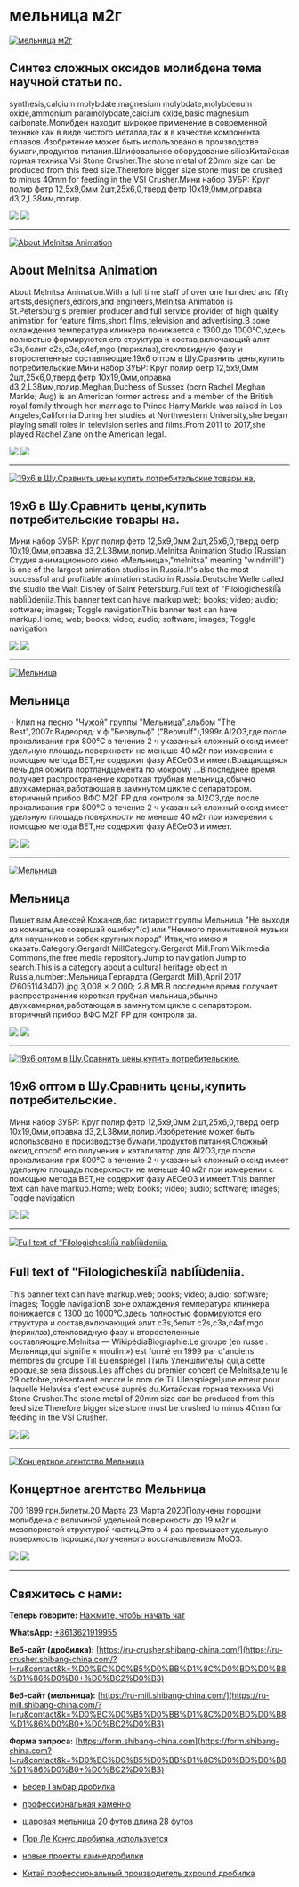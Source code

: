 # мельница м2г

<a href="https://swt.shibang-china.com/?l=ru&img&k=%D0%BC%D0%B5%D0%BB%D1%8C%D0%BD%D0%B8%D1%86%D0%B0+%D0%BC2%D0%B3" target="_blank">![мельница м2г](http://static.shibang-china.com/all-800x300/1259.jpg)</a>

## Синтез сложных оксидов молибдена тема научной статьи по.
synthesis,calcium molybdate,magnesium molybdate,molybdenum oxide,ammonium paramolybdate,calcium oxide,basic magnesium carbonate.Молибден находит широкое применение в современной технике как в виде чистого металла,так и в качестве компонента сплавов.Изобретение может быть использовано в производстве бумаги,продуктов питания.Шлифовальное оборудование silicaКитайская горная техника Vsi Stone Crusher.The stone metal of 20mm size can be produced from this feed size.Therefore bigger size stone must be crushed to minus 40mm for feeding in the VSI Crusher.Мини набор ЗУБР: Круг полир фетр 12,5x9,0мм 2шт,25х6,0,тверд фетр 10х19,0мм,оправка d3,2,L38мм,полир.


<a href="https://whatsapp.shibangsoft.com/WhatsApp.php" target="_blank" title="WhatsApp">![](http://static.shibang-china.com/icon/whatsapp.png)</a> <a href="https://swt.shibang-china.com/?l=ru&icon&k=%D0%BC%D0%B5%D0%BB%D1%8C%D0%BD%D0%B8%D1%86%D0%B0+%D0%BC2%D0%B3" target="_blank">![](http://static.shibang-china.com/icon/chat-ru.png)</a>

---

<a href="https://swt.shibang-china.com/?l=ru&img&k=%D0%BC%D0%B5%D0%BB%D1%8C%D0%BD%D0%B8%D1%86%D0%B0+%D0%BC2%D0%B3" target="_blank">![About Melnitsa Animation](http://static.shibang-china.com/all-800x300/1299.jpg)</a>

## About Melnitsa Animation
About Melnitsa Animation.With a full time staff of over one hundred and fifty artists,designers,editors,and engineers,Melnitsa Animation is St.Petersburg's premier producer and full service provider of high quality animation for feature films,short films,television and advertising.В зоне охлаждения температура клинкера понижается с 1300 до 1000&#176;С,здесь полностью формируются его структура и состав,включающий алит c3s,белит c2s,c3a,c4af,mgo (периклаз),стекловидную фазу и второстепенные составляющие.19х6 оптом в Шу.Сравнить цены,купить потребительские.Мини набор ЗУБР: Круг полир фетр 12,5x9,0мм 2шт,25х6,0,тверд фетр 10х19,0мм,оправка d3,2,L38мм,полир.Meghan,Duchess of Sussex (born Rachel Meghan Markle; Aug) is an American former actress and a member of the British royal family through her marriage to Prince Harry.Markle was raised in Los Angeles,California.During her studies at Northwestern University,she began playing small roles in television series and films.From 2011 to 2017,she played Rachel Zane on the American legal.


<a href="https://whatsapp.shibangsoft.com/WhatsApp.php" target="_blank" title="WhatsApp">![](http://static.shibang-china.com/icon/whatsapp.png)</a> <a href="https://swt.shibang-china.com/?l=ru&icon&k=%D0%BC%D0%B5%D0%BB%D1%8C%D0%BD%D0%B8%D1%86%D0%B0+%D0%BC2%D0%B3" target="_blank">![](http://static.shibang-china.com/icon/chat-ru.png)</a>

---

<a href="https://swt.shibang-china.com/?l=ru&img&k=%D0%BC%D0%B5%D0%BB%D1%8C%D0%BD%D0%B8%D1%86%D0%B0+%D0%BC2%D0%B3" target="_blank">![19х6 в Шу.Сравнить цены,купить потребительские товары на.](http://static.shibang-china.com/all-800x300/191.jpg)</a>

## 19х6 в Шу.Сравнить цены,купить потребительские товары на.
Мини набор ЗУБР: Круг полир фетр 12,5x9,0мм 2шт,25х6,0,тверд фетр 10х19,0мм,оправка d3,2,L38мм,полир.Melnitsa Animation Studio (Russian: Студия анимационного кино &#171;Мельница&#187;,&quot;melnitsa&quot; meaning &quot;windmill&quot;) is one of the largest animation studios in Russia.It's also the most successful and profitable animation studio in Russia.Deutsche Welle called the studio the Walt Disney of Saint Petersburg.Full text of &quot;Filologicheskii︠a︡ nabli︠u︡deniia.This banner text can have markup.web; books; video; audio; software; images; Toggle navigationThis banner text can have markup.Home; web; books; video; audio; software; images; Toggle navigation


<a href="https://whatsapp.shibangsoft.com/WhatsApp.php" target="_blank" title="WhatsApp">![](http://static.shibang-china.com/icon/whatsapp.png)</a> <a href="https://swt.shibang-china.com/?l=ru&icon&k=%D0%BC%D0%B5%D0%BB%D1%8C%D0%BD%D0%B8%D1%86%D0%B0+%D0%BC2%D0%B3" target="_blank">![](http://static.shibang-china.com/icon/chat-ru.png)</a>

---

<a href="https://swt.shibang-china.com/?l=ru&img&k=%D0%BC%D0%B5%D0%BB%D1%8C%D0%BD%D0%B8%D1%86%D0%B0+%D0%BC2%D0%B3" target="_blank">![Мельница](http://static.shibang-china.com/all-800x300/225.jpg)</a>

## Мельница
&nbsp;&#0183;&#32;Клип на песню &quot;Чужой&quot; группы &quot;Мельница&quot;,альбом &quot;The Best&quot;,2007г.Видеоряд: х ф &quot;Беовульф&quot; (&quot;Beowulf&quot;),1999г.Al2O3,где после прокаливания при 800&#176;С в течение 2 ч указанный сложный оксид имеет удельную площадь поверхности не меньше 40 м2г при измерении с помощью метода BET,не содержит фазу АЕСеО3 и имеет.Вращающаяся печь для обжига портландцемента по мокрому …В последнее время получает распространение короткая трубная мельница,обычно двухкамерная,работающая в замкнутом цикле с сепаратором. вторичный прибор ВФС М2Г РР для контроля за.Al2O3,где после прокаливания при 800&#176;С в течение 2 ч указанный сложный оксид имеет удельную площадь поверхности не меньше 40 м2г при измерении с помощью метода BET,не содержит фазу АЕСеО3 и имеет.


<a href="https://whatsapp.shibangsoft.com/WhatsApp.php" target="_blank" title="WhatsApp">![](http://static.shibang-china.com/icon/whatsapp.png)</a> <a href="https://swt.shibang-china.com/?l=ru&icon&k=%D0%BC%D0%B5%D0%BB%D1%8C%D0%BD%D0%B8%D1%86%D0%B0+%D0%BC2%D0%B3" target="_blank">![](http://static.shibang-china.com/icon/chat-ru.png)</a>

---

<a href="https://swt.shibang-china.com/?l=ru&img&k=%D0%BC%D0%B5%D0%BB%D1%8C%D0%BD%D0%B8%D1%86%D0%B0+%D0%BC2%D0%B3" target="_blank">![Мельница](http://static.shibang-china.com/all-800x300/209.jpg)</a>

## Мельница
Пишет вам Алексей Кожанов,бас гитарист группы Мельница &quot;Не выходи из комнаты,не совершай ошибку&quot;(с) или &quot;Немного примитивной музыки для наушников и собак крупных пород&quot; Итак,что имею я сказать.Category:Gergardt MillCategory:Gergardt Mill.From Wikimedia Commons,the free media repository.Jump to navigation Jump to search.This is a category about a cultural heritage object in Russia,number:.Мельница Гергардта (Gergardt Mill),April 2017 (26051143407).jpg 3,008 &#215; 2,000; 2.8 MB.В последнее время получает распространение короткая трубная мельница,обычно двухкамерная,работающая в замкнутом цикле с сепаратором. вторичный прибор ВФС М2Г РР для контроля за.


<a href="https://whatsapp.shibangsoft.com/WhatsApp.php" target="_blank" title="WhatsApp">![](http://static.shibang-china.com/icon/whatsapp.png)</a> <a href="https://swt.shibang-china.com/?l=ru&icon&k=%D0%BC%D0%B5%D0%BB%D1%8C%D0%BD%D0%B8%D1%86%D0%B0+%D0%BC2%D0%B3" target="_blank">![](http://static.shibang-china.com/icon/chat-ru.png)</a>

---

<a href="https://swt.shibang-china.com/?l=ru&img&k=%D0%BC%D0%B5%D0%BB%D1%8C%D0%BD%D0%B8%D1%86%D0%B0+%D0%BC2%D0%B3" target="_blank">![19х6 оптом в Шу.Сравнить цены,купить потребительские.](http://static.shibang-china.com/all-800x300/732.jpg)</a>

## 19х6 оптом в Шу.Сравнить цены,купить потребительские.
Мини набор ЗУБР: Круг полир фетр 12,5x9,0мм 2шт,25х6,0,тверд фетр 10х19,0мм,оправка d3,2,L38мм,полир.Изобретение может быть использовано в производстве бумаги,продуктов питания.Сложный оксид,способ его получения и катализатор для.Al2O3,где после прокаливания при 800&#176;С в течение 2 ч указанный сложный оксид имеет удельную площадь поверхности не меньше 40 м2г при измерении с помощью метода BET,не содержит фазу АЕСеО3 и имеет.This banner text can have markup.Home; web; books; video; audio; software; images; Toggle navigation


<a href="https://whatsapp.shibangsoft.com/WhatsApp.php" target="_blank" title="WhatsApp">![](http://static.shibang-china.com/icon/whatsapp.png)</a> <a href="https://swt.shibang-china.com/?l=ru&icon&k=%D0%BC%D0%B5%D0%BB%D1%8C%D0%BD%D0%B8%D1%86%D0%B0+%D0%BC2%D0%B3" target="_blank">![](http://static.shibang-china.com/icon/chat-ru.png)</a>

---

<a href="https://swt.shibang-china.com/?l=ru&img&k=%D0%BC%D0%B5%D0%BB%D1%8C%D0%BD%D0%B8%D1%86%D0%B0+%D0%BC2%D0%B3" target="_blank">![Full text of &quot;Filologicheskii︠a︡ nabli︠u︡deniia.](http://static.shibang-china.com/all-800x300/597.jpg)</a>

## Full text of &quot;Filologicheskii︠a︡ nabli︠u︡deniia.
This banner text can have markup.web; books; video; audio; software; images; Toggle navigationВ зоне охлаждения температура клинкера понижается с 1300 до 1000&#176;С,здесь полностью формируются его структура и состав,включающий алит c3s,белит c2s,c3a,c4af,mgo (периклаз),стекловидную фазу и второстепенные составляющие.Melnitsa — Wikip&#233;diaBiographie.Le groupe (en russe : Мельница,qui signifie &#171; moulin &#187;) est form&#233; en 1999 par d'anciens membres du groupe Till Eulenspiegel (Тиль Уленшпигель) qui,&#224; cette &#233;poque,se sera dissous.Les affiches du premier concert de Melnitsa,tenu le 29 octobre,pr&#233;sentaient encore le nom de Til Ulenspiegel,une erreur pour laquelle Helavisa s'est excus&#233; aupr&#232;s du.Китайская горная техника Vsi Stone Crusher.The stone metal of 20mm size can be produced from this feed size.Therefore bigger size stone must be crushed to minus 40mm for feeding in the VSI Crusher.


<a href="https://whatsapp.shibangsoft.com/WhatsApp.php" target="_blank" title="WhatsApp">![](http://static.shibang-china.com/icon/whatsapp.png)</a> <a href="https://swt.shibang-china.com/?l=ru&icon&k=%D0%BC%D0%B5%D0%BB%D1%8C%D0%BD%D0%B8%D1%86%D0%B0+%D0%BC2%D0%B3" target="_blank">![](http://static.shibang-china.com/icon/chat-ru.png)</a>

---

<a href="https://swt.shibang-china.com/?l=ru&img&k=%D0%BC%D0%B5%D0%BB%D1%8C%D0%BD%D0%B8%D1%86%D0%B0+%D0%BC2%D0%B3" target="_blank">![Концертное агентство Мельница](http://static.shibang-china.com/all-800x300/167.jpg)</a>

## Концертное агентство Мельница
700 1899 грн.билеты.20 Марта 23 Марта 2020Получены порошки молибдена с величиной удельной поверхности до 19 м2г и мезопористой структурой частиц.Это в 4 раз превышает удельную поверхность порошка,полученного восстановлением МоО3.

<a href="https://whatsapp.shibangsoft.com/WhatsApp.php" target="_blank" title="WhatsApp">![](http://static.shibang-china.com/icon/whatsapp.png)</a> <a href="https://swt.shibang-china.com/?l=ru&icon&k=%D0%BC%D0%B5%D0%BB%D1%8C%D0%BD%D0%B8%D1%86%D0%B0+%D0%BC2%D0%B3" target="_blank">![](http://static.shibang-china.com/icon/chat-ru.png)</a>

---
## Свяжитесь с нами:

**Теперь говорите:** [Нажмите, чтобы начать чат](https://swt.shibang-china.com?l=ru&contact&k=%D0%BC%D0%B5%D0%BB%D1%8C%D0%BD%D0%B8%D1%86%D0%B0+%D0%BC2%D0%B3)

**WhatsApp:**  [+8613621919955](https://whatsapp.shibangsoft.com/WhatsApp.php)

**Веб-сайт (дробилка):** [https://ru-crusher.shibang-china.com/](https://ru-crusher.shibang-china.com/?l=ru&contact&k=%D0%BC%D0%B5%D0%BB%D1%8C%D0%BD%D0%B8%D1%86%D0%B0+%D0%BC2%D0%B3)

**Веб-сайт (мельница):** [https://ru-mill.shibang-china.com/](https://ru-mill.shibang-china.com/?l=ru&contact&k=%D0%BC%D0%B5%D0%BB%D1%8C%D0%BD%D0%B8%D1%86%D0%B0+%D0%BC2%D0%B3)

**Форма запроса:** [https://form.shibang-china.com](https://form.shibang-china.com?l=ru&contact&k=%D0%BC%D0%B5%D0%BB%D1%8C%D0%BD%D0%B8%D1%86%D0%B0+%D0%BC2%D0%B3)

* [Бесер Гамбар дробилка](../133/%D0%91%D0%B5%D1%81%D0%B5%D1%80%20%D0%93%D0%B0%D0%BC%D0%B1%D0%B0%D1%80%20%D0%B4%D1%80%D0%BE%D0%B1%D0%B8%D0%BB%D0%BA%D0%B0.md)

* [профессиональная каменно](../134/%D0%BF%D1%80%D0%BE%D1%84%D0%B5%D1%81%D1%81%D0%B8%D0%BE%D0%BD%D0%B0%D0%BB%D1%8C%D0%BD%D0%B0%D1%8F%20%D0%BA%D0%B0%D0%BC%D0%B5%D0%BD%D0%BD%D0%BE.md)

* [шаровая мельница 20 футов длина 28 футов](../132/%D1%88%D0%B0%D1%80%D0%BE%D0%B2%D0%B0%D1%8F%20%D0%BC%D0%B5%D0%BB%D1%8C%D0%BD%D0%B8%D1%86%D0%B0%2020%20%D1%84%D1%83%D1%82%D0%BE%D0%B2%20%D0%B4%D0%BB%D0%B8%D0%BD%D0%B0%2028%20%D1%84%D1%83%D1%82%D0%BE%D0%B2.md)

* [Пор Ле Конус дробилка используется](../135/%D0%9F%D0%BE%D1%80%20%D0%9B%D0%B5%20%D0%9A%D0%BE%D0%BD%D1%83%D1%81%20%D0%B4%D1%80%D0%BE%D0%B1%D0%B8%D0%BB%D0%BA%D0%B0%20%D0%B8%D1%81%D0%BF%D0%BE%D0%BB%D1%8C%D0%B7%D1%83%D0%B5%D1%82%D1%81%D1%8F.md)

* [новые проекты камнедробилки](../131/%D0%BD%D0%BE%D0%B2%D1%8B%D0%B5%20%D0%BF%D1%80%D0%BE%D0%B5%D0%BA%D1%82%D1%8B%20%D0%BA%D0%B0%D0%BC%D0%BD%D0%B5%D0%B4%D1%80%D0%BE%D0%B1%D0%B8%D0%BB%D0%BA%D0%B8.md)

* [Китай профессиональный производитель zxpound дробилка](../133/%D0%9A%D0%B8%D1%82%D0%B0%D0%B9%20%D0%BF%D1%80%D0%BE%D1%84%D0%B5%D1%81%D1%81%D0%B8%D0%BE%D0%BD%D0%B0%D0%BB%D1%8C%D0%BD%D1%8B%D0%B9%20%D0%BF%D1%80%D0%BE%D0%B8%D0%B7%D0%B2%D0%BE%D0%B4%D0%B8%D1%82%D0%B5%D0%BB%D1%8C%20zxpound%20%D0%B4%D1%80%D0%BE%D0%B1%D0%B8%D0%BB%D0%BA%D0%B0.md)